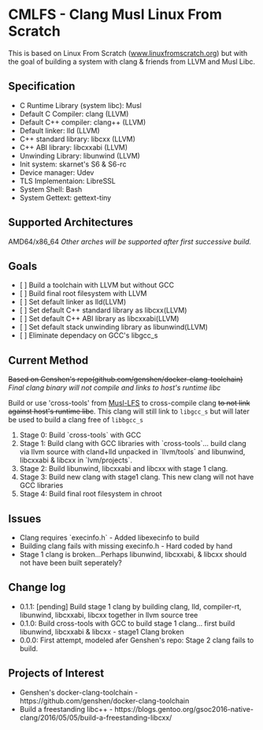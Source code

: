 # CMLFS - Clang Musl Linux From Scratch

This is based on Linux From Scratch (www.linuxfromscratch.org) but with the goal of building a system with clang & friends from LLVM and Musl Libc.

## Specification
<ul>
<li>C Runtime Library (system libc): Musl </li>
<li>Default C Compiler: clang (LLVM)</li>
<li>Default C++ compiler: clang++ (LLVM)</li>
<li>Default linker: lld (LLVM)</li>
<li>C++ standard library: libcxx (LLVM)</li>
<li>C++ ABI library: libcxxabi (LLVM)</li>
<li>Unwinding Library: libunwind (LLVM)</li>
<li>Init system: skarnet's S6 & S6-rc</li>
<li>Device manager: Udev </li>
<li>TLS Implementaion: LibreSSL</li>
<li>System Shell: Bash </li>
<li>System Gettext: gettext-tiny</li>
</ul>

## Supported Architectures

AMD64/x86_64
_Other arches will be supported after first successive build._

## Goals

<ul>
<li> [ ] Build a toolchain with LLVM but without GCC</li>
<li> [ ] Build final root filesystem with LLVM</li>
<li> [ ] Set default linker as lld(LLVM)</li>
<li> [ ] Set default C++ standard library as libcxx(LLVM)</li>
<li> [ ] Set default C++ ABI library as libcxxabi(LLVM)</li>
<li> [ ] Set default stack unwinding library as libunwind(LLVM)</li>
<li> [ ] Eliminate dependacy on GCC's libgcc_s</li>
</ul>

## Current Method
~~Based on Genshen's repo(github.com/genshen/docker-clang-toolchain)~~
_Final clang binary will not compile and links to host's runtime libc_


Build or use 'cross-tools' from [Musl-LFS](https://github.com/dslm4515/Musl-LFS) to cross-compile clang ~~to not link against host's runtime libc~~. This clang will still link to `libgcc_s` but will later be used to build a clang free of `libbgcc_s`
<ol>
<li>Stage 0: Build `cross-tools` with GCC</li>
<li>Stage 1: Build clang with GCC libraries with `cross-tools`... build clang via llvm source with cland+lld unpacked in `llvm/tools` and libunwind, libcxxabi & libcxx in `lvm/projects`.</li>
<li>Stage 2: Build libunwind, libcxxabi and libcxx with stage 1 clang. </li>
<li>Stage 3: Build new clang with stage1 clang. This new clang will not have GCC libraries</li>
<li>Stage 4: Build final root filesystem in chroot</li>
</ol>

## Issues
<ul>
<li>Clang requires `execinfo.h` - Added libexecinfo to build</li>
<li>Building clang fails with missing execinfo.h - Hard coded by hand</li>
<li>Stage 1 clang is broken...Perhaps libunwind, libcxxabi, & libcxx should not have been built seperately?
</ul>

## Change log

<ul>
<li>0.1.1: [pending] Build stage 1 clang by building clang, lld, compiler-rt, libunwind, libcxxabi, libcxx together in llvm source tree</li>
<li>0.1.0: Build cross-tools with GCC to build stage 1 clang... first build libunwind, libcxxabi & libcxx - stage1 Clang broken</li>
<li>0.0.0: First attempt, modeled afer Genshen's repo: Stage 2 clang fails to build.</li>
</ul>

## Projects of Interest
<ul>
<li>Genshen's docker-clang-toolchain - https://github.com/genshen/docker-clang-toolchain</li>
<li>Build a freestanding libc++ - https://blogs.gentoo.org/gsoc2016-native-clang/2016/05/05/build-a-freestanding-libcxx/ </li>
</ul>
